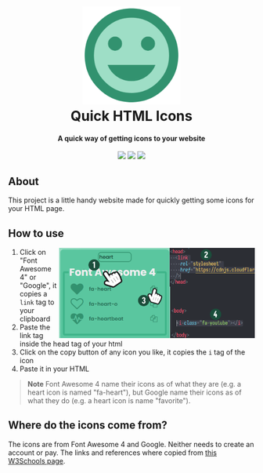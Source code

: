 <h1 align="center">
  <br>
  <img src="./favicon.png" width="200" />
  <br>
  Quick HTML Icons
  <h4 align="center">A quick way of getting icons to your website</h4>
</h1>
<p align="center">
  <img src="https://img.shields.io/badge/icons-1715-blue" />
  <img src="https://img.shields.io/badge/status-online-green" />
  <img src="https://img.shields.io/badge/licence-MIT-red" />
</p>

## About

This project is a little handy website made for quickly getting some icons for your HTML page.

## How to use

<img align="right" src="./img/help.png" width="400" />

1. Click on "Font Awesome 4" or "Google", it copies a `link` tag to your clipboard
2. Paste the link tag inside the head tag of your html
3. Click on the copy button of any icon you like, it copies the `i` tag of the icon
4. Paste it in your HTML

> **Note**
> Font Awesome 4 name their icons as of what they are (e.g. a heart icon is named "fa-heart"),
> but Google name their icons as of what they do (e.g. a heart icon is name "favorite").

## Where do the icons come from?

The icons are from Font Awesome 4 and Google. Neither needs to create an account or pay.
The links and references where copied from [this W3Schools page](https://www.w3schools.com/icons/icons_reference.asp).

